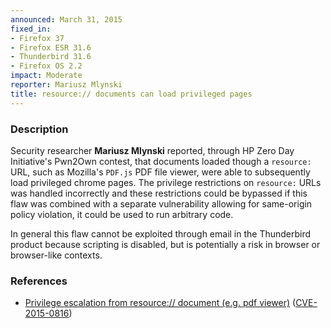 ```yaml
---
announced: March 31, 2015
fixed_in:
- Firefox 37
- Firefox ESR 31.6
- Thunderbird 31.6
- Firefox OS 2.2
impact: Moderate
reporter: Mariusz Mlynski
title: resource:// documents can load privileged pages
---
```


<h3>Description</h3>

<p>Security researcher <strong>Mariusz Mlynski</strong> reported, through HP
Zero Day Initiative's Pwn2Own contest, that documents loaded though a
<code>resource:</code> URL, such as Mozilla's <code>PDF.js</code> PDF file
viewer, were able to subsequently load privileged chrome pages. The privilege
restrictions on <code>resource:</code> URLs was handled incorrectly and these
restrictions could be bypassed if this flaw was combined with a separate
vulnerability allowing for same-origin policy violation, it could be used to run
arbitrary code.
</p>

<p class="note">In general this flaw cannot be exploited through email in the
Thunderbird product because scripting is disabled, but is potentially a risk in
browser or browser-like contexts.</p>

<h3>References</h3>

<ul>
  <li><a href="https://bugzilla.mozilla.org/show_bug.cgi?id=1144991">
       Privilege escalation from resource:// document (e.g. pdf viewer)</a>
(<a href="http://cve.mitre.org/cgi-bin/cvename.cgi?name=CVE-2015-0816"
class="ex-ref">CVE-2015-0816</a>)</li>
</ul>



